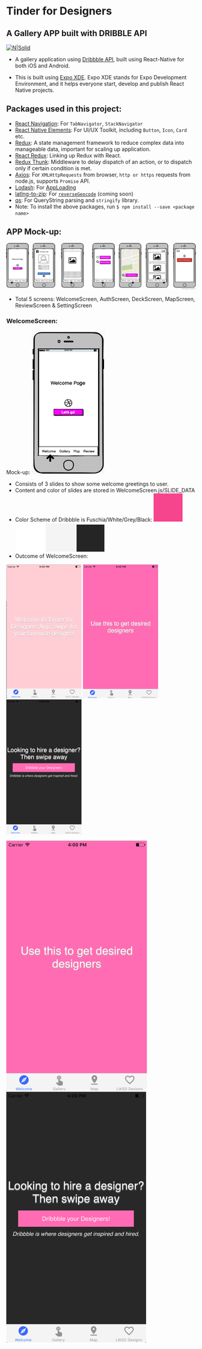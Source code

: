 # Tinder for Designers

## A Gallery APP built with DRIBBLE API

[![N|Solid](https://cdn.worldvectorlogo.com/logos/dribbble-pink.svg)](http://developer.dribbble.com/)

- A gallery application using [Dribbble API](http://developer.dribbble.com/v1/), built using React-Native for both iOS and Android.

- This is built using [Expo XDE](https://expo.io/). Expo XDE stands for Expo Development Environment, and it helps everyone start, develop and publish React Native projects.

## Packages used in this project:

- [React Navigation](https://reactnavigation.org/): For `TabNavigator`, `StackNavigator`
- [React Native Elements](https://github.com/react-native-training/react-native-elements): For UI/UX Toolkit, including `Button`, `Icon`, `Card` etc.
- [Redux](http://redux.js.org/): A state management framework to reduce complex data into manageable data, important for scaling up application.
- [React Redux](https://github.com/reactjs/react-redux): Linking up Redux with React.
- [Redux Thunk](https://github.com/gaearon/redux-thunk): Middleware to delay dispatch of an action, or to dispatch only if certain condition is met.
- [Axios](https://www.npmjs.com/package/axios): For `XMLHttpRequests` from browser, `http or https` requests from node.js, supports `Promise` API.
- [Lodash](https://lodash.com/): For [AppLoading](https://docs.expo.io/versions/latest/sdk/app-loading.html)
- [latlng-to-zip](https://www.npmjs.com/package/latlng-to-zip): For [`reverseGeocode`](https://developers.google.com/maps/documentation/geocoding/start) (coming soon)
- [qs](https://www.npmjs.com/package/qs): For QueryString parsing and `stringify` library.
- Note: To install the above packages, run `$ npm install --save <package name>`

## APP Mock-up:

![Mock-up](assets/App-mockup.png)
- Total 5 screens: WelcomeScreen, AuthScreen, DeckScreen, MapScreen, ReviewScreen & SettingScreen

### WelcomeScreen:

Mock-up: ![WelcomeScreen](assets/welcome.png)
- Consists of 3 slides to show some welcome greetings to user.
- Content and color of slides are stored in WelcomeScreen.js/SLIDE_DATA
- Color Scheme of Dribbble is Fuschia/White/Grey/Black:
![fuschia](assets/color-scheme/fuschia.png)
![white](assets/color-scheme/white.png)
![grey](assets/color-scheme/grey.png)
![black](assets/color-scheme/black.png)
- Outcome of WelcomeScreen:
<img src="assets/app/welcome1.png" width="200">
<img src="assets/app/welcome2.png" width="200">
<img src="assets/app/welcome3.png" width="200">

![welcome2](assets/app/welcome2.png)
![welcome3](assets/app/welcome3.png)
